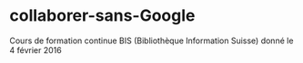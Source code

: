 # collaborer-sans-Google
Cours de formation continue BIS (Bibliothèque Information Suisse) donné le 4 février 2016
